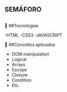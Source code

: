 ## SEMÁFORO 

<img id="image" src="../assets/turn-of.png" alt="">


🚀 ##Tecnologias

-HTML
-CSS3
-JAVASCRIPT 

🚀 ##Conceitos aplicados 
- DOM manipulation
- Logical
- Arrays
- Escope
- Closure
- Condition
- Etc.
